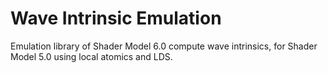 # Wave Intrinsic Emulation

Emulation library of Shader Model 6.0 compute wave intrinsics, for Shader Model 5.0 using local atomics and LDS.
